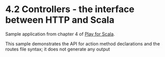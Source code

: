 # 4.2 Controllers - the interface between HTTP and Scala

Sample application from chapter 4 of [Play for Scala](http://bit.ly/playscala).

This sample demonstrates the API for action method declarations and the routes file syntax; it does not generate any output